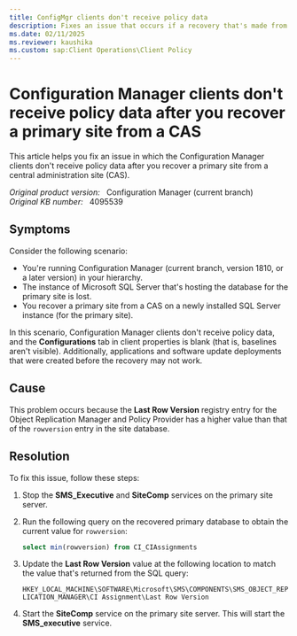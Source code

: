 ```yaml
---
title: ConfigMgr clients don't receive policy data
description: Fixes an issue that occurs if a recovery that's made from a central administration site doesn't reset session IDs in SQL Server.
ms.date: 02/11/2025
ms.reviewer: kaushika
ms.custom: sap:Client Operations\Client Policy
---
```

# Configuration Manager clients don't receive policy data after you recover a primary site from a CAS

This article helps you fix an issue in which the Configuration Manager clients don't receive policy data after you recover a primary site from a central administration site (CAS).

_Original product version:_ &nbsp; Configuration Manager (current branch)  
_Original KB number:_ &nbsp; 4095539

## Symptoms

Consider the following scenario:

- You're running Configuration Manager (current branch, version 1810, or a later version) in your hierarchy.
- The instance of Microsoft SQL Server that's hosting the database for the primary site is lost.
- You recover a primary site from a CAS on a newly installed SQL Server instance (for the primary site).

In this scenario, Configuration Manager clients don't receive policy data, and the **Configurations** tab in client properties is blank (that is, baselines aren't visible). Additionally, applications and software update deployments that were created before the recovery may not work.

## Cause

This problem occurs because the **Last Row Version** registry entry for the Object Replication Manager and Policy Provider has a higher value than that of the `rowversion` entry in the site database.

## Resolution

To fix this issue, follow these steps:

1. Stop the **SMS_Executive** and **SiteComp** services on the primary site server.
2. Run the following query on the recovered primary database to obtain the current value for `rowversion`:

    ```sql
    select min(rowversion) from CI_CIAssignments
    ```

3. Update the **Last Row Version** value at the following location to match the value that's returned from the SQL query:

    `HKEY_LOCAL_MACHINE\SOFTWARE\Microsoft\SMS\COMPONENTS\SMS_OBJECT_REPLICATION_MANAGER\CI Assignment\Last Row Version`

4. Start the **SiteComp** service on the primary site server. This will start the **SMS_executive** service.
